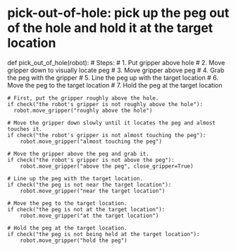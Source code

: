 # pick-out-of-hole: pick up the peg out of the hole and hold it at the target location
def pick_out_of_hole(robot):
    # Steps:
    #  1. Put gripper above hole
    #  2. Move gripper down to visually locate peg
    #  3. Move gripper above peg
    #  4. Grab the peg with the gripper
    #  5. Line the peg up with the target location
    #  6. Move the peg to the target location
    #  7. Hold the peg at the target location
 
    # First, put the gripper roughly above the hole.
    if check("the robot's gripper is not roughly above the hole"):
      robot.move_gripper("roughly above the hole")
 
    # Move the gripper down slowly until it locates the peg and almost touches it.
    if check("the robot's gripper is not almost touching the peg"):
        robot.move_gripper("almost touching the peg")
 
    # Move the gripper above the peg and grab it.
    if check("the robot's gripper is not above the peg"):
        robot.move_gripper("above the peg", close_gripper=True)
 
    # Line up the peg with the target location.
    if check("the peg is not near the target location"):
        robot.move_gripper("near the target location")
 
    # Move the peg to the target location.
    if check("the peg is not at the target location"):
        robot.move_gripper("at the target location")
 
    # Hold the peg at the target location.
    if check("the peg is not being held at the target location"):
        robot.move_gripper("hold the peg")